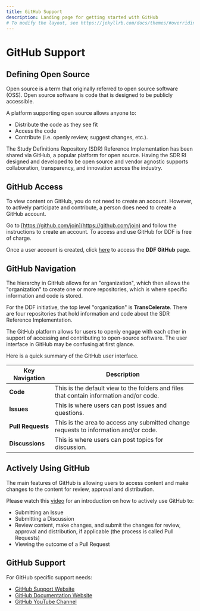 ```yaml
---
title: GitHub Support
description: Landing page for getting started with GitHub
# To modify the layout, see https://jekyllrb.com/docs/themes/#overriding-theme-defaults
---
```

# GitHub Support
## Defining Open Source

Open source is a term that originally referred to open source software (OSS). Open source software is code that is designed to be publicly accessible.  

A platform supporting open source allows anyone to:

- Distribute the code as they see fit
- Access the code
- Contribute (i.e. openly review, suggest changes, etc.).

The Study Definitions Repository (SDR) Reference Implementation has been shared via GitHub, a popular platform for open source.  Having the SDR RI designed and developed to be open source and vendor agnostic supports collaboration, transparency, and innovation across the industry.

## GitHub Access

To view content on GitHub, you do not need to create an account.  However, to actively participate and contribute, a person does need to create a GitHub account.

Go to [https://github.com/join](https://github.com/join) and follow the instructions to create an account.  To access and use GitHub for DDF is free of charge.

Once a user account is created, click [here](https://github.com/transcelerate) to access the **DDF GitHub** page.

## GitHub Navigation

The hierarchy in GitHub allows for an "organization", which then allows the "organization" to create one or more repositories, which is where specific information and code is stored.

For the DDF initiative, the top level "organization" is **TransCelerate**.  There are four repositories that hold information and code about the SDR Reference Implementation.

The GitHub platform allows for users to openly engage with each other in support of accessing and contributing to open-source software.  The user interface in GitHub may be confusing at first glance.  

Here is a quick summary of the GitHub user interface.

| Key Navigation    | Description                                                                            |
|-------------------|----------------------------------------------------------------------------------------|
| **Code**       | This is the default view to the folders and files that contain information and/or code. |
| **Issues**        | This is where users can post issues and questions.                                     |
| **Pull Requests** | This is the area to access any submitted change requests to information and/or code.   |
| **Discussions** | This is where users can post topics for discussion.|


## Actively Using GitHub

The main features of GitHub is allowing users to access content and make changes to the content for review, approval and distribution.  

Please watch this [video](https://www.youtube.com/watch?v=w3jLJU7DT5E&t=110s) for an introduction on how to actively use GitHub to:

- Submitting an Issue
- Submitting a Discussion
- Review content, make changes, and submit the changes for review, approval and distribution, if applicable (the process is called Pull Requests)
- Viewing the outcome of a Pull Request

## GitHub Support

For GitHub specific support needs:

- [GitHub Support Website](https://support.github.com/)
- [GitHub Documentation Website](https://docs.github.com/en)
- [GitHub YouTube Channel](https://www.youtube.com/channel/UC7c3Kb6jYCRj4JOHHZTxKsQ)
